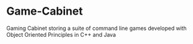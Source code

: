 # Game-Cabinet
Gaming Cabinet storing a suite of command line games developed with Object Oriented Principles in C++ and Java
